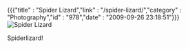 {{{"title" : "Spider Lizard","link" : "/spider-lizard/","category" : "Photography","id" : "978","date" : "2009-09-26 23:18:51"}}}
![Spider Lizard](http://imgur.com/hQcUWl.jpg)

Spiderlizard!